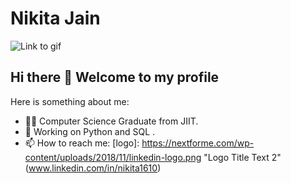  # Nikita Jain

![](https://camo.githubusercontent.com/5ff9182d12e799168a3bb67b88df7388ae08ede3/68747470733a2f2f6d69726f2e6d656469756d2e636f6d2f6d61782f3837352f312a7164415731546a434e353768316c6275757a766368672e676966 "Link to gif")

## Hi there 👋 Welcome to my profile

Here is something about me:
- 💁‍♀️ Computer Science Graduate from JIIT.
- 📖 Working on Python and SQL .
- 📫 How to reach me: [logo]: https://nextforme.com/wp-content/uploads/2018/11/linkedin-logo.png "Logo Title Text 2" (www.linkedin.com/in/nikita1610)
